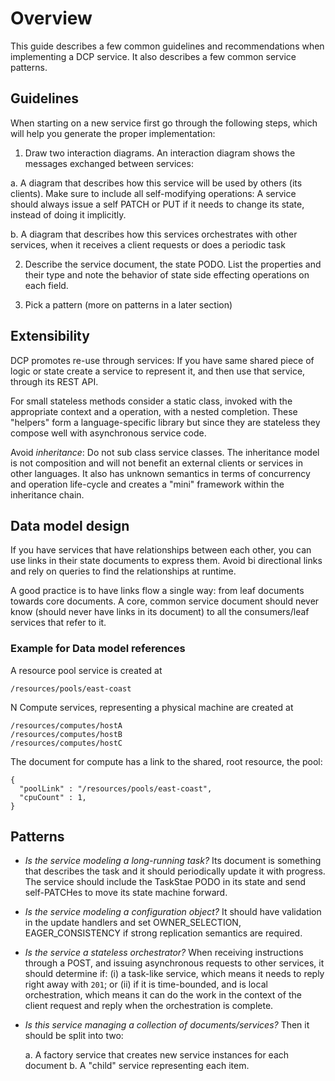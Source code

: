 # Overview

This guide  describes a few  common guidelines and  recommendations when
implementing  a DCP  service. It  also  describes a  few common  service
patterns.

## Guidelines

When starting  on a new  service first  go through the  following steps,
which will help you generate the proper implementation:

1.  Draw two  interaction  diagrams. An  interaction  diagram shows  the
messages exchanged between services:

   a. A diagram  that describes how this service will  be used by others
   (its clients). Make sure to  include all self-modifying operations: A
   service should always issue a self PATCH or PUT if it needs to change
   its state, instead of doing it implicitly.

   b. A diagram that describes how this services orchestrates with other
   services, when it receives a client requests or does a periodic task

2. Describe  the service document,  the state PODO. List  the properties
and their type and note the  behavior of state side effecting operations
on each field.

3. Pick a pattern (more on patterns in a later section)

## Extensibility

DCP promotes re-use  through services: If you have same  shared piece of
logic  or state  create a  service to  represent it,  and then  use that
service, through its REST API.

For small  stateless methods consider  a static class, invoked  with the
appropriate context  and a  operation, with  a nested  completion. These
"helpers" form a language-specific  library but since they are stateless
they compose well with asynchronous service code.

Avoid _inheritance_: Do  not sub class service  classes. The inheritance
model is  not composition and  will not  benefit an external  clients or
services in other  languages. It also has unknown semantics  in terms of
concurrency  and  operation life-cycle  and  creates  a "mini"  framework
within the inheritance chain.

## Data model design

If you have services that have relationships between each other, you can use links in their state documents to express them. Avoid bi directional links and rely on queries to find the relationships at runtime.

A good practice is to have links flow a single way: from leaf documents towards core documents. A core, common service document should never know (should never have links in its document) to all the consumers/leaf services that refer to it.

### Example for Data model references

A resource pool service is created at 
```
/resources/pools/east-coast
```

N Compute services, representing a physical machine are created at
```
/resources/computes/hostA
/resources/computes/hostB
/resources/computes/hostC
```

The document for compute has a link to the shared, root resource, the pool:
```
{
  "poolLink" : "/resources/pools/east-coast",
  "cpuCount" : 1,
}
```

## Patterns
 
*  _Is  the service  modeling  a  long-running  task?_ Its  document  is
something that describes  the task and it should  periodically update it
with progress. The service should include the TaskStae PODO in its state
and send self-PATCHes to move its  state machine forward. 

*  _Is the  service modeling  a  configuration object?_  It should  have
validation  in the  update  handlers and  set
OWNER_SELECTION, EAGER_CONSISTENCY  if strong replication  semantics are
required.

* _Is the service a stateless orchestrator?_ When receiving instructions
through a POST, and issuing  asynchronous requests to other services, it
should determine  if: (i) a task-like  service, which means it  needs to
reply right away with `201`; or (ii) if it is time-bounded, and is local
orchestration, which  means it  can do  the work in  the context  of the
client request and reply when the orchestration is complete.

* _Is this service managing a collection of documents/services?_ Then it should be split into two: 

  a. A factory service that creates new service instances for each document
  b. A "child" service representing each item.
   
